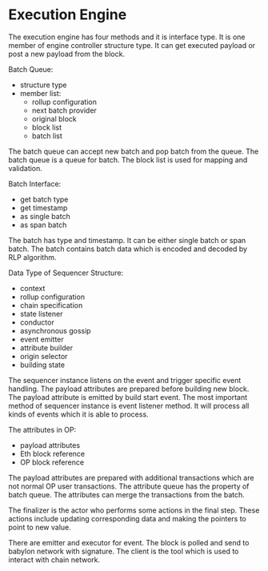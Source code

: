 # Execution Engine

The execution engine has four methods and it is interface type. It is one member of engine controller structure type. It can get executed payload or post a new payload from the block.

Batch Queue:
  * structure type
  * member list:
    * rollup configuration
    * next batch provider
    * original block
    * block list
    * batch list

The batch queue can accept new batch and pop batch from the queue.  The batch queue is a queue for batch. The block list is used for mapping and validation.

Batch Interface:
  - get batch type
  - get timestamp
  - as single batch
  - as span batch

The batch has type and timestamp. It can be either single batch or span batch. The batch contains batch data which is encoded and decoded by RLP algorithm.

Data Type of Sequencer Structure:
  - context
  - rollup configuration
  - chain specification
  - state listener
  - conductor
  - asynchronous gossip
  - event emitter
  - attribute builder
  - origin selector
  - building state

The sequencer instance listens on the event and trigger specific event handling. The payload attributes are prepared before building new block. The payload attribute is emitted by build start event.  The most important method of sequencer instance is event listener method. It will process all kinds of events which it is able to process.

The attributes in OP:
  - payload attributes
  - Eth block reference
  - OP block reference

The payload attributes are prepared with additional transactions which are not normal OP user transactions. The attribute queue has the property of batch queue. The attributes can merge the transactions from the batch.

The finalizer is the actor who performs some actions in the final step. These actions include updating corresponding data and making the pointers to point to new value.

There are emitter and executor for event. The block is polled and send to babylon network with signature. The client is the tool which is used to interact with chain network.


